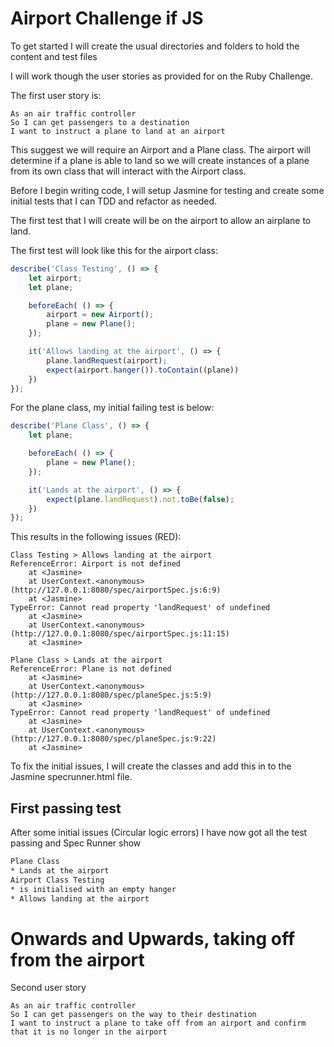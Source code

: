# Airport Challenge if JS

To get started I will create the usual directories and folders to hold the content and test files

I will work though the user stories as provided for on the Ruby Challenge.

The first user story is:
```
As an air traffic controller 
So I can get passengers to a destination 
I want to instruct a plane to land at an airport
```

This suggest we will require an Airport and a Plane class. The airport will determine if a plane is able to land
so we will create instances of a plane from its own class that will interact with the Airport class.

Before I begin writing code, I will setup Jasmine for testing and create some initial tests that I can TDD and refactor as needed.

The first test that I will create will be on the airport to allow an airplane to land.

The first test will look like this for the airport class:

```javascript
describe('Class Testing', () => {
    let airport;
    let plane;

    beforeEach( () => {
        airport = new Airport();
        plane = new Plane();
    });

    it('Allows landing at the airport', () => {
        plane.landRequest(airport);
        expect(airport.hanger()).toContain((plane))
    })
});
```

For the plane class, my initial failing test is below:

```javascript
describe('Plane Class', () => {
    let plane;

    beforeEach( () => {
        plane = new Plane();
    });

    it('Lands at the airport', () => {
        expect(plane.landRequest).not.toBe(false);
    })
});
```

This results in the following issues (RED):

```error
Class Testing > Allows landing at the airport
ReferenceError: Airport is not defined
    at <Jasmine>
    at UserContext.<anonymous> (http://127.0.0.1:8080/spec/airportSpec.js:6:9)
    at <Jasmine>
TypeError: Cannot read property 'landRequest' of undefined
    at <Jasmine>
    at UserContext.<anonymous> (http://127.0.0.1:8080/spec/airportSpec.js:11:15)
    at <Jasmine>

Plane Class > Lands at the airport
ReferenceError: Plane is not defined
    at <Jasmine>
    at UserContext.<anonymous> (http://127.0.0.1:8080/spec/planeSpec.js:5:9)
    at <Jasmine>
TypeError: Cannot read property 'landRequest' of undefined
    at <Jasmine>
    at UserContext.<anonymous> (http://127.0.0.1:8080/spec/planeSpec.js:9:22)
    at <Jasmine>
```

To fix the initial issues, I will create the classes and add this in to the Jasmine specrunner.html file.

## First passing test

After some initial issues (Circular logic errors) I have now got all the test passing and Spec Runner show

```html
Plane Class
* Lands at the airport
Airport Class Testing
* is initialised with an empty hanger
* Allows landing at the airport
```

# Onwards and Upwards, taking off from the airport

Second user story

```
As an air traffic controller 
So I can get passengers on the way to their destination 
I want to instruct a plane to take off from an airport and confirm that it is no longer in the airport
```

